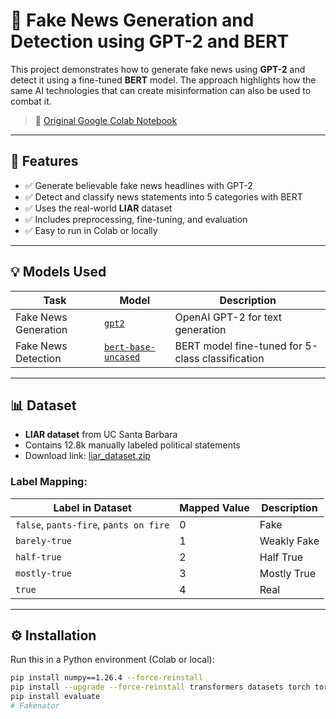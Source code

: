 # 📰 Fake News Generation and Detection using GPT-2 and BERT

This project demonstrates how to generate fake news using **GPT-2** and detect it using a fine-tuned **BERT** model. The approach highlights how the same AI technologies that can create misinformation can also be used to combat it.

> 🔗 [Original Google Colab Notebook](https://colab.research.google.com/drive/1l_Nc02KbxXaV-J6GwCT9NGLpmNIKfjVd)

---

## 📌 Features

- ✅ Generate believable fake news headlines with GPT-2
- ✅ Detect and classify news statements into 5 categories with BERT
- ✅ Uses the real-world **LIAR** dataset
- ✅ Includes preprocessing, fine-tuning, and evaluation
- ✅ Easy to run in Colab or locally

---

## 💡 Models Used

| Task | Model | Description |
|------|-------|-------------|
| Fake News Generation | [`gpt2`](https://huggingface.co/gpt2) | OpenAI GPT-2 for text generation |
| Fake News Detection | [`bert-base-uncased`](https://huggingface.co/bert-base-uncased) | BERT model fine-tuned for 5-class classification |

---

## 📊 Dataset

- **LIAR dataset** from UC Santa Barbara
- Contains 12.8k manually labeled political statements
- Download link: [liar_dataset.zip](https://www.cs.ucsb.edu/~william/data/liar_dataset.zip)

### Label Mapping:
| Label in Dataset | Mapped Value | Description |
|------------------|--------------|-------------|
| `false`, `pants-fire`, `pants on fire` | 0 | Fake |
| `barely-true`     | 1 | Weakly Fake |
| `half-true`       | 2 | Half True |
| `mostly-true`     | 3 | Mostly True |
| `true`            | 4 | Real |

---

## ⚙️ Installation

Run this in a Python environment (Colab or local):

```bash
pip install numpy==1.26.4 --force-reinstall
pip install --upgrade --force-reinstall transformers datasets torch torchvision
pip install evaluate
# Fakenator
